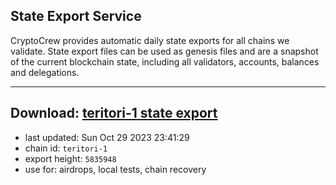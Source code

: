 ## State Export Service
CryptoCrew provides automatic daily state exports for all chains we validate. State export files can be used as genesis files and are a snapshot of the current blockchain state, including all validators, accounts, balances and delegations.

---
**Download: [teritori-1 state export](https://dl.ccvalidators.com/SERVICE/teritori/teritori-1_export_5835948.json)**
---

- last updated: Sun Oct 29 2023 23:41:29
- chain id: `teritori-1`
- export height: `5835948`
- use for: airdrops, local tests, chain recovery
